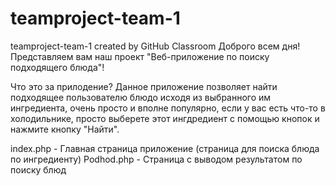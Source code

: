 # teamproject-team-1
teamproject-team-1 created by GitHub Classroom
Доброго всем дня!
Представляем вам наш проект "Веб-приложение по поиску подходящего блюда"!

Что это за прилодение?
Данное приложение позволяет найти подходящее пользователю блюдо исходя из выбранного им ингредиента, очень просто и вполне популярно, если у вас есть что-то в холодильнике, просто выберете этот ингдредиент с помощью кнопок и нажмите кнопку "Найти".

index.php - Главная страница приложение (страница для поиска блюда по ингредиенту)
Podhod.php - Страница с выводом результатом по поиску блюд

